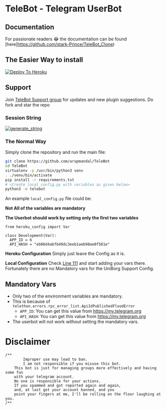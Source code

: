 # TeleBot - Telegram UserBot

    

    
## Documentation
For passionate readers 😂 the documentation can be found [here]https://github.com/stark-Prince/TeleBot_Clone)

## The Easier Way to install

[![Deploy To Heroku](https://www.herokucdn.com/deploy/button.svg)](https://heroku.com/deploy?template=https://github.com/stark-Prince/TeleBot_Clone)

## Support
Join [TeleBot Support group](https://t.me/roBots_Hub) for updates and new plugin suggestions.
Do fork and star the repo 

### Session String 
<a href="https://repl.it/@arupmandal/Telebot-String#main.py/" target="_blank"><img src="https://img.shields.io/badge/run-string__session.py-red?style=for-the-badge&logo=repl.it" alt="generate_string" /></a>

### The Normal Way

Simply clone the repository and run the main file:
```sh
git clone https://github.com/arupmandal/TeleBot
cd TeleBot
virtualenv -p /usr/bin/python3 venv
. ./venv/bin/activate
pip install -r requirements.txt
# <Create local_config.py with variables as given below>
python3 -m telebot
```

An example `local_config.py` file could be:

**Not All of the variables are mandatory**

__The Userbot should work by setting only the first two variables__

```python3
from heroku_config import Var

class Development(Var):
  APP_ID = 6
  API_HASH = "eb06d4abfb49dc3eeb1aeb98ae0f581e"
```

**Heroku Configuration**
Simply just leave the Config as it is.

**Local Configuration**
Check [Line 111](https://github.com/Total-Noob-69/X-tra-Telegram/blob/master/userbot/uniborgConfig.py#L111) and start adding your vars there.
Fortunately there are no Mandatory vars for the UniBorg Support Config.

## Mandatory Vars

- Only two of the environment variables are mandatory.
- This is because of `telethon.errors.rpc_error_list.ApiIdPublishedFloodError`
    - `APP_ID`:   You can get this value from https://my.telegram.org
    - `API_HASH`:   You can get this value from https://my.telegram.org
- The userbot will not work without setting the mandatory vars.

# Disclaimer
```
/**
    	Improper use may lead to ban.
    	I am not responsible if you misuse this bot.
	This bot is just for managing groups more effectively and having some fun
	with your telegram account.
	No one is responsible for your actions.
	If you spammed and got reported again and again, 
	and, at last got your account banned, and you
	point your fingers at me, I'll be rolling on the floor laughing at you.
/**
```

<!-- ## Follow on:
<p align="left">
<a href="https://telegram.me/arupbotsofficial"><img src="https://img.shields.io/badge/Join%20Our%20Channel-Arup%20Bots-darkblue?logo=telegram"></a>
</p>
<p align="left">
<a href="https://github.com/arupmandal"><img src="https://img.shields.io/badge/GitHub-Follow%20on%20GitHub-inactive.svg?logo=github"></a>
</p>
<p align="left">
<a href="https://twitter.com/iamarupmandal"><img src="https://img.shields.io/badge/Twitter-Follow%20on%20Twitter-informational.svg?logo=twitter"></a>
</p>
<p align="left">
<a href="https://instagram.com/iamarupmandal"><img src="https://img.shields.io/badge/Instagram-iamarupmandal-magenta?logo=instagram"></a>
</p>

## Donate:
[![Donate](https://img.shields.io/badge/Donate%20Us-UPI-orange?style=for-the-badge)](https://upayi.me/helloarup@paytm) -->

